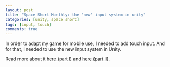 ```yaml
---
layout: post
title: "Space Short Monthly: the 'new' input system in unity"
categories: [unity, space short]
tags: [input, touch]
comments: true
---
```


In order to adapt [my game](https://danielle-honig.com/space-short) for mobile use, I needed to add touch input. And for that, I needed to use the new input system in Unity.

Read more about it [here (part I)](https://medium.com/@dsavir-h/space-short-monthly-new-input-system-in-unity-part-i-7f8d4d77ed3b) and [here (part II)](https://dsavir-h.medium.com/space-short-monthly-new-input-system-in-unity-part-ii-b067a8312183).
